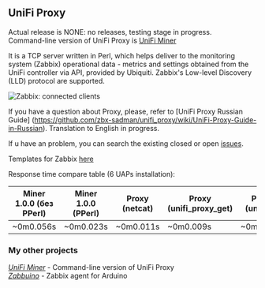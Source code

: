 ## UniFi Proxy
Actual release is NONE: no releases, testing stage in progress.  
Command-line version of UniFi Proxy is [UniFi Miner](https://github.com/zbx-sadman/unifi_miner)

It is a TCP server written in Perl, which helps deliver to the monitoring system (Zabbix) operational data - metrics and settings obtained from the UniFi controller via API, provided by Ubiquiti. Zabbix's Low-level Discovery (LLD) protocol are supported.

![Zabbix: connected clients](http://community.ubnt.com/t5/image/serverpage/image-id/53219iB1CA79D24EFB2BEB/image-size/original)

If you have a question about Proxy, please, refer to [UniFi Proxy Russian Guide] (https://github.com/zbx-sadman/unifi_proxy/wiki/UniFi-Proxy-Guide-in-Russian). Translation to English in progress.

If u have an problem, you can search the existing closed or open [issues](https://github.com/zbx-sadman/unifi_proxy/issues). 

Templates for Zabbix [here](https://raw.githubusercontent.com/zbx-sadman/unifi_proxy/master/Zabbix_Templates)

Response time compare table (6 UAPs installation):

| Miner 1.0.0 (без PPerl) | Miner 1.0.0 (PPerl) | Proxy (netcat) | Proxy (unifi_proxy_get) | Proxy (unifi.so) |
|-------------------------|---------------------|----------------|-------------------------|------------------|
| ~0m0.056s               | ~0m0.023s           | ~0m0.011s      |  ~0m0.009s              |  ~0m0.007s       |

### My other projects
 [_UniFi Miner_](https://github.com/zbx-sadman/unifi_miner) - Command-line version of UniFi Proxy   
 [_Zabbuino_](https://github.com/zbx-sadman/zabbuino) - Zabbix agent for Arduino 
